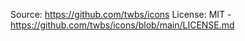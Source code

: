 Source: https://github.com/twbs/icons
License: MIT - https://github.com/twbs/icons/blob/main/LICENSE.md